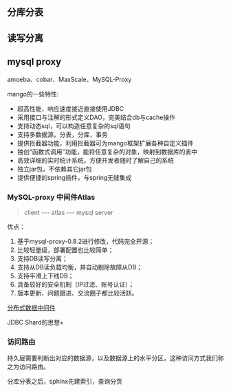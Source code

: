 ## 分库分表

## 读写分离

## mysql proxy
amoeba、cobar、MaxScale、MySQL-Proxy

mango的一些特性:
* 超高性能，响应速度接近直接使用JDBC
* 采用接口与注解的形式定义DAO，完美结合db与cache操作
* 支持动态sql，可以构造任意复杂的sql语句
* 支持多数据源，分表，分库，事务
* 提供拦截器功能，利用拦截器可为mango框架扩展各种自定义插件
* 独创“函数式调用”功能，能将任意复杂的对象，映射到数据库的表中
* 高效详细的实时统计系统，方便开发者随时了解自己的系统
* 独立jar包，不依赖其它jar包
* 提供便捷的spring插件，与spring无缝集成

### MySQL-proxy 中间件Atlas
> client --- atlas --- mysql server

优点：
1. 基于mysql-proxy-0.8.2进行修改，代码完全开源；
2. 比较轻量级，部署配置也比较简单；
3. 支持DB读写分离；
4. 支持从DB读负载均衡，并自动剔除故障从DB；
5. 支持平滑上下线DB；
6. 具备较好的安全机制（IP过滤、账号认证）；
7. 版本更新、问题跟进、交流圈子都比较活跃。

[分布式数据中间件](https://blog.csdn.net/kobejayandy/article/details/60869530) 

JDBC Shard的思想+

### 访问路由
持久层需要判断出对应的数据源，以及数据源上的水平分区，这种访问方式我们称之为访问路由。 

分库分表之后，sphinx先建索引，查询分页






